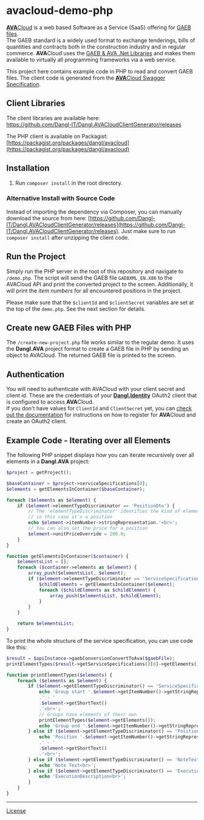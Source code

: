 # avacloud-demo-php

[**AVA**Cloud](https://www.dangl-it.com/products/avacloud-gaeb-saas/) is a web based Software as a Service (SaaS) offering for [GAEB files](https://www.dangl-it.com/articles/what-is-gaeb/).  
The GAEB standard is a widely used format to exchange tenderings, bills of quantities and contracts both in the construction industry and in regular commerce. **AVA**Cloud uses the [GAEB & AVA .Net Libraries](https://www.dangl-it.com/products/gaeb-ava-net-library/) and makes them available to virtually all programming frameworks via a web service.

This project here contains example code in PHP to read and convert GAEB files. The client code is generated from the [**AVA**Cloud Swagger Specification](https://avacloud-api.dangl-it.com/swagger).

## Client Libraries

The client libraries are available here:  
https://github.com/Dangl-IT/Dangl.AVACloudClientGenerator/releases

The PHP client is available on Packagist: [https://packagist.org/packages/dangl/avacloud](https://packagist.org/packages/dangl/avacloud)

## Installation

1. Run `composer install` in the root directory.

### Alternative Install with Source Code

Instead of importing the dependency via Composer, you can manually download the source from here: [https://github.com/Dangl-IT/Dangl.AVACloudClientGenerator/releases](https://github.com/Dangl-IT/Dangl.AVACloudClientGenerator/releases). Just make sure to run `composer install` after unzipping the client code.

## Run the Project

Simply run the PHP server in the root of this repository and navigate to `/demo.php`. The script will send the GAEB file `GAEBXML_EN.X86` to the AVACloud API and print the converted project to the screen. Additionally, it will print the _item numbers_ for all encountered positions in the project. 

Please make sure that the `$clientId` and `$clientSecret` variables are set at the top of the `demo.php`. See the next section for details.

## Create new GAEB Files with PHP

The `/create-new-project.php` file works similar to the regular demo. It uses the **Dangl.AVA** project format to create a GAEB file in PHP by sending an object to AVACloud. The returned GAEB file is printed to the screen.

## Authentication

You will need to authenticate with AVACloud with your client secret and client id. These are the credentials of your [**Dangl.Identity**](https://identity.dangl-it.com) OAuth2 client that is configured to access **AVA**Cloud.  
If you don't have values for `ClientId` and `ClientSecret` yet, you can [check out the documentation](https://docs.dangl-it.com/Projects/AVACloud/latest/howto/registration/developer_signup.html) for instructions on how to register for **AVA**Cloud and create an OAuth2 client.

## Example Code - Iterating over all Elements

The following PHP snippet displays how you can iterate recursively over all elements in a **Dangl.AVA** project:

```php
$project = getProject();

$baseContainer = $project->serviceSpecifications[0];
$elements = getElementsInContainer($baseContainer);

foreach ($elements as $element) {
    if ($element->elementTypeDiscriminator == 'PositionDto') {
        // The 'elementTypeDiscriminator' identifies the kind of element,
        // in this case it's a position
        echo $element->itemNumber->stringRepresentation.'<br>';
        // You can also set the price for a position
        $element->unitPriceOverride = 200.0;
    }
}

function getElementsInContainer($container) {
    $elementsList = [];
    foreach ($container->elements as $element) {
        array_push($elementsList, $element);
        if ($element->elementTypeDiscriminator == 'ServiceSpecificationGroupDto') {
            $childElements = getElementsInContainer($element);
            foreach ($childElements as $childElement) {
                array_push($elementsList, $childElement);
            }
        }
    }

    return $elementsList;
}
```

To print the whole structure of the service specification, you can use code like this:

```php
$result = $apiInstance->gaebConversionConvertToAva($gaebFile);
printElementTypes($result->getServiceSpecifications()[0]->getElements());

function printElementTypes($elements) {
    foreach ($elements as $element) {
        if ($element->getElementTypeDiscriminator() == 'ServiceSpecificationGroupDto') {
            echo 'Group start '.$element->getItemNumber()->getStringRepresentation()
            .' - '
            .$element->getShortText()
            .'<br>';
            // Groups have elements of their own
            printElementTypes($element->getElements());
            echo 'Group end '.$element->getItemNumber()->getStringRepresentation().'<br>';
        } else if ($element->getElementTypeDiscriminator() == 'PositionDto') {
            echo 'Position '.$element->getItemNumber()->getStringRepresentation()
            .' - '
            .$element->getShortText()
            .'<br>';
        } else if ($element->getElementTypeDiscriminator() == 'NoteTextDto') {
            echo 'Note Text<br>';
        } else if ($element->getElementTypeDiscriminator() == 'ExecutionDescriptionDto') {
            echo 'ExecutionDescription<br>';
        }
    }
}
```

---
[License](./LICENSE.md)
